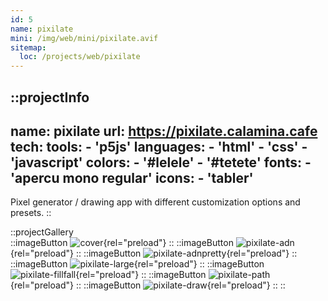 ```yaml
---
id: 5
name: pixilate
mini: /img/web/mini/pixilate.avif
sitemap:
  loc: /projects/web/pixilate
---
```


::projectInfo
---
name: pixilate
url: https://pixilate.calamina.cafe
tech: 
    tools:
      - 'p5js'
    languages:
      - 'html'
      - 'css'
      - 'javascript'
    colors:
      - '#lelele'
      - '#tetete'
    fonts:
      - 'apercu mono regular'
    icons:
      - 'tabler'
---
Pixel generator / drawing app with different customization options and presets.
::

::projectGallery  
  ::imageButton
    ![cover](/img/web/pixilate.avif){rel="preload"}
  ::
  ::imageButton
    ![pixilate-adn](/img/web/pixilate/pixilate-adn.avif){rel="preload"}
  ::
  ::imageButton
    ![pixilate-adnpretty](/img/web/pixilate/pixilate-adnpretty.avif){rel="preload"}
  :: 
  ::imageButton
    ![pixilate-large](/img/web/pixilate/pixilate-large.avif){rel="preload"}
  :: 
  ::imageButton
    ![pixilate-fillfall](/img/web/pixilate/pixilate-fillfall.avif){rel="preload"}
  :: 
  ::imageButton
    ![pixilate-path](/img/web/pixilate/pixilate-path.avif){rel="preload"}
  :: 
  ::imageButton
    ![pixilate-draw](/img/web/pixilate/pixilate-draw.avif){rel="preload"}
  :: 
::

<!-- ::projectFeatures
- Search mimicking DuckDuckGo bangs, with instant results on several search engines,
- 4 different themes, each available in light or dark,
- A 'nsfw' button, toggling an additional category and marked links,
- Themes and nsfw state are stored in local storage for persistance
:: -->